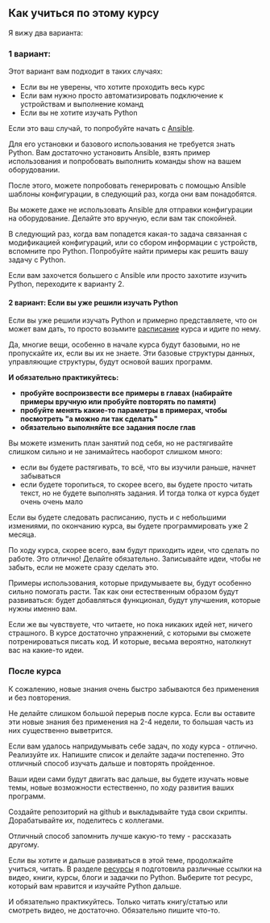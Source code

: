 ## Как учиться по этому курсу

Я вижу два варианта:

### 1 вариант:
Этот вариант вам подходит в таких случаях:
* Если вы не уверены, что хотите проходить весь курс
* Если вам нужно просто автоматизировать подключение к устройствам и выполнение команд
* Если вы не хотите изучать Python

Если это ваш случай, то попробуйте начать с [Ansible](book/15_ansible/).

Для его установки и базового использования не требуется знать Python.
Вам достаточно установить Ansible, взять пример использования и попробовать выполнить команды show на вашем оборудовании.

После этого, можете попробовать генерировать с помощью Ansible шаблоны конфигурации, в следующий раз, когда они вам понадобятся.

Вы можете даже не использовать Ansible для отправки конфигурации на оборудование. Делайте это вручную, если вам так спокойней.

В следующий раз, когда вам попадется какая-то задача связанная с модификацией конфигураций, или со сбором информации с устройств, вспомните про Python.
Попробуйте найти примеры как решить вашу задачу с Python.

Если вам захочется большего с Ansible или просто захотите изучить Python, переходите к варианту 2.

#### 2 вариант: Если вы уже решили изучать Python
Если вы уже решили изучать Python и примерно представляете, что он может вам дать, то просто возьмите [расписание](schedule.md)
 курса и идите по нему.

Да, многие вещи, особенно в начале курса будут базовыми, но не пропускайте их, если вы их не знаете.
Эти базовые структуры данных, управляющие структуры, будут основой ваших программ.

__И обязательно практикуйтесь:__
* __пробуйте воспроизвести все примеры в главах (набирайте примеры вручную или пробуйте повторять по памяти)__
* __пробуйте менять какие-то параметры в примерах, чтобы посмотреть "а можно ли так сделать"__
* __обязательно выполняйте все задания после глав__

Вы можете изменить план занятий под себя, но не растягивайте слишком сильно и не занимайтесь наоборот слишком много:
* если вы будете растягивать, то всё, что вы изучили раньше, начнет забываться
* если будете торопиться, то скорее всего, вы будете просто читать текст, но не будете выполнять задания. И тогда толка от курса будет очень очень мало

Если вы будете следовать расписанию, пусть и с небольшими измениями, по окончанию курса, вы будете программировать уже 2 месяца.

По ходу курса, скорее всего, вам будут приходить идеи, что сделать по работе. Это отлично! Делайте обязательно. 
Записывайте идеи, чтобы не забыть, если не можете сразу сделать это.

Примеры использования, которые придумываете вы, будут особенно сильно помогать расти.
Так как они естественным образом будут развиваться: будет добавляться функционал, будут улучшения, которые нужны именно вам.

Если же вы чувствуете, что читаете, но пока никаких идей нет, ничего страшного. В курсе достаточно упражнений, с которыми вы сможете потренироваться писать код. 
И которые, весьма вероятно, натолкнут вас на какие-то идеи.

### После курса

К сожалению, новые знания очень быстро забываются без применения и без повторения.

Не делайте слишком большой перерыв после курса. Если вы оставите эти новые знания без применения на 2-4 недели, то большая часть из них существенно выветрится.

Если вам удалось напридумывать себе задач, по ходу курса - отлично. Реализуйте их.
Напишите список и делайте задачи постепенно. Это отличный способ изучать дальше и повторять пройденное.

Ваши идеи сами будут двигать вас дальше, вы будете изучать новые темы, новые возможности естественно, по ходу развития ваших программ.

Создайте репозиторий на github и выкладывайте туда свои скрипты. Дорабатывайте их, поделитесь с коллегами.

Отличный способ запомнить лучше какую-то тему - рассказать другому.

Если вы хотите и дальше развиваться в этой теме, продолжайте учиться, читать.
В разделе [ресурсы](resources) я подготовила различные ссылки на видео, книги, курсы, блоги и задачки по Python. Выберите тот ресурс, который вам нравится и изучайте Python дальше.

И обязательно практикуйтесь. Только читать книгу/статью или смотреть видео, не достаточно. Обязательно пишите что-то.

